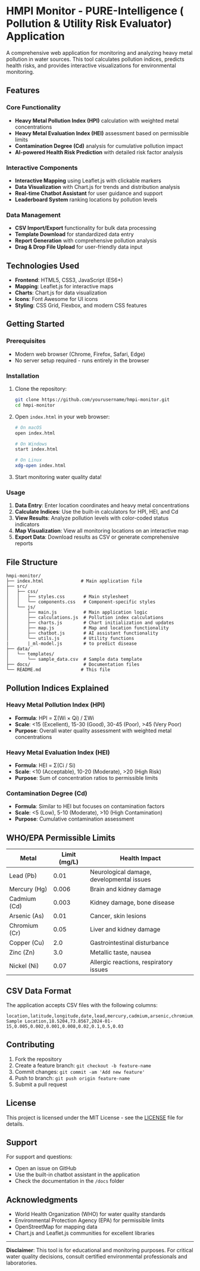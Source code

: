 # HMPI Monitor - PURE-Intelligence ( Pollution & Utility Risk Evaluator)  Application

A comprehensive web application for monitoring and analyzing heavy metal pollution in water sources. This tool calculates pollution indices, predicts health risks, and provides interactive visualizations for environmental monitoring.

## Features

### Core Functionality
- **Heavy Metal Pollution Index (HPI)** calculation with weighted metal concentrations
- **Heavy Metal Evaluation Index (HEI)** assessment based on permissible limits
- **Contamination Degree (Cd)** analysis for cumulative pollution impact
- **AI-powered Health Risk Prediction** with detailed risk factor analysis

### Interactive Components
- **Interactive Mapping** using Leaflet.js with clickable markers
- **Data Visualization** with Chart.js for trends and distribution analysis
- **Real-time Chatbot Assistant** for user guidance and support
- **Leaderboard System** ranking locations by pollution levels

### Data Management
- **CSV Import/Export** functionality for bulk data processing
- **Template Download** for standardized data entry
- **Report Generation** with comprehensive pollution analysis
- **Drag & Drop File Upload** for user-friendly data input

## Technologies Used

- **Frontend**: HTML5, CSS3, JavaScript (ES6+)
- **Mapping**: Leaflet.js for interactive maps
- **Charts**: Chart.js for data visualization
- **Icons**: Font Awesome for UI icons
- **Styling**: CSS Grid, Flexbox, and modern CSS features

## Getting Started

### Prerequisites
- Modern web browser (Chrome, Firefox, Safari, Edge)
- No server setup required - runs entirely in the browser

### Installation
1. Clone the repository:
   ```bash
   git clone https://github.com/yourusername/hmpi-monitor.git
   cd hmpi-monitor
   ```

2. Open `index.html` in your web browser:
   ```bash
   # On macOS
   open index.html
   
   # On Windows
   start index.html
   
   # On Linux
   xdg-open index.html
   ```

3. Start monitoring water quality data!

### Usage
1. **Data Entry**: Enter location coordinates and heavy metal concentrations
2. **Calculate Indices**: Use the built-in calculators for HPI, HEI, and Cd
3. **View Results**: Analyze pollution levels with color-coded status indicators
4. **Map Visualization**: View all monitoring locations on an interactive map
5. **Export Data**: Download results as CSV or generate comprehensive reports

## File Structure

```
hmpi-monitor/
├── index.html              # Main application file
├── src/
│   ├── css/
│   │   ├── styles.css       # Main stylesheet
│   │   └── components.css   # Component-specific styles
│   └── js/
│       ├── main.js          # Main application logic
│       ├── calculations.js  # Pollution index calculations
│       ├── charts.js        # Chart initialization and updates
│       ├── map.js           # Map and location functionality
│       ├── chatbot.js       # AI assistant functionality
│       └── utils.js         # Utility functions
|       |_ml-model.js        # to predict disease  
├── data/
│   └── templates/
│       └── sample_data.csv  # Sample data template
├── docs/                    # Documentation files
└── README.md               # This file
```

## Pollution Indices Explained

### Heavy Metal Pollution Index (HPI)
- **Formula**: HPI = Σ(Wi × Qi) / ΣWi
- **Scale**: <15 (Excellent), 15-30 (Good), 30-45 (Poor), >45 (Very Poor)
- **Purpose**: Overall water quality assessment with weighted metal concentrations

### Heavy Metal Evaluation Index (HEI)
- **Formula**: HEI = Σ(Ci / Si)
- **Scale**: <10 (Acceptable), 10-20 (Moderate), >20 (High Risk)
- **Purpose**: Sum of concentration ratios to permissible limits

### Contamination Degree (Cd)
- **Formula**: Similar to HEI but focuses on contamination factors
- **Scale**: <5 (Low), 5-10 (Moderate), >10 (High Contamination)
- **Purpose**: Cumulative contamination assessment

## WHO/EPA Permissible Limits

| Metal | Limit (mg/L) | Health Impact |
|-------|--------------|---------------|
| Lead (Pb) | 0.01 | Neurological damage, developmental issues |
| Mercury (Hg) | 0.006 | Brain and kidney damage |
| Cadmium (Cd) | 0.003 | Kidney damage, bone disease |
| Arsenic (As) | 0.01 | Cancer, skin lesions |
| Chromium (Cr) | 0.05 | Liver and kidney damage |
| Copper (Cu) | 2.0 | Gastrointestinal disturbance |
| Zinc (Zn) | 3.0 | Metallic taste, nausea |
| Nickel (Ni) | 0.07 | Allergic reactions, respiratory issues |

## CSV Data Format

The application accepts CSV files with the following columns:
```csv
location,latitude,longitude,date,lead,mercury,cadmium,arsenic,chromium,copper,zinc,nickel
Sample Location,18.5204,73.8567,2024-01-15,0.005,0.002,0.001,0.008,0.02,0.1,0.5,0.03
```

## Contributing

1. Fork the repository
2. Create a feature branch: `git checkout -b feature-name`
3. Commit changes: `git commit -am 'Add new feature'`
4. Push to branch: `git push origin feature-name`
5. Submit a pull request

## License

This project is licensed under the MIT License - see the [LICENSE](LICENSE) file for details.

## Support

For support and questions:
- Open an issue on GitHub
- Use the built-in chatbot assistant in the application
- Check the documentation in the `/docs` folder

## Acknowledgments

- World Health Organization (WHO) for water quality standards
- Environmental Protection Agency (EPA) for permissible limits
- OpenStreetMap for mapping data
- Chart.js and Leaflet.js communities for excellent libraries

---

**Disclaimer**: This tool is for educational and monitoring purposes. For critical water quality decisions, consult certified environmental professionals and laboratories.

